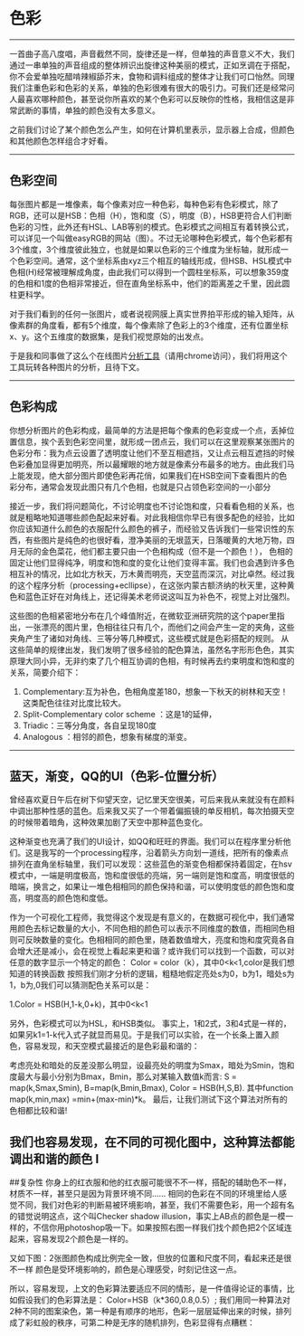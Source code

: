 # 色彩
---------------------------------

一首曲子高八度唱，声音截然不同，旋律还是一样，但单独的声音意义不大，我们通过一串单独的声音组成的整体辨识出旋律这种美丽的模式，正如烹调在于搭配，你不会爱单独吃醋啃辣椒舔芥末，食物和调料组成的整体才让我们可口怡然。同理我们注重色彩和色彩的关系，单独的色彩很难有很大的吸引力。可我们还是经常问人最喜欢哪种颜色，甚至说你所喜欢的某个色彩可以反映你的性格，我相信这是非常武断的事情，单独的颜色没有太多意义。

之前我们讨论了某个颜色怎么产生，如何在计算机里表示，显示器上合成，但颜色和其他颜色怎样组合才好看。

---------------------------------
## 色彩空间
每张图片都是一堆像素，每个像素对应一种色彩，每种色彩有色彩模式，除了RGB，还可以是HSB：色相（H），饱和度（S），明度（B），HSB更符合人们判断色彩的习性，此外还有HSL、LAB等别的模式。色彩模式之间相互有着转换公式，可以详见一个叫做easyRGB的网站（图）。不过无论哪种色彩模式，每个色彩都有3个维度，3个维度彼此独立，也就是如果以色彩的三个维度为坐标轴，就形成一个色彩空间。通常，这个坐标系由xyz三个相互的轴线形成，但HSB、HSL模式中色相(H)经常被理解成角度，由此我们可以得到一个圆柱坐标系，可以想象359度的色相和1度的色相非常接近，但在直角坐标系中，他们的距离差之千里，因此圆柱更科学。

对于我们看到的任何一张图片，或者说视网膜上真实世界拍平形成的输入矩阵，从像素群的角度看，都有5个维度，每个像素除了色彩上的3个维度，还有位置坐标x、y。这个五维度的数据集，是我们视觉原始的出发点。

于是我和同事做了这么个在线图片[分析工具](http://color3d.herokuapp.com/)（请用chrome访问），我们将用这个工具玩转各种图片的分析，且待下文。

---------------------------------

## 色彩构成
 你想分析图片的色彩构成，最简单的方法是把每个像素的色彩变成一个点，丢掉位置信息，挨个丢到色彩空间里，就形成一团点云，我们可以在这里观察某张图片的色彩分布：我为点云设置了透明度让他们不至互相遮挡，又让点云相互遮挡的时候色彩叠加显得更加明亮，所以最耀眼的地方就是像素分布最多的地方。由此我们马上能发现，绝大部分图片即使色彩再花俏，如果我们在HSB空间下查看图片的色彩分布，通常会发现此图只有几个色相，也就是只占领色彩空间的一小部分

接近一步，我们将问题简化，不讨论明度也不讨论饱和度，只看看色相的关系，也就是粗略地知道哪些颜色配起来好看。对此我相信你早已有很多配色的经验，比如你应该知道什么颜色的衣服配什么颜色的裤子，而经验又告诉我们一些常识性的东西，有些图片是纯色的也很好看，澄净美丽的无垠蓝天，日落暖黄的大地万物，四月无际的金色菜花，他们都主要只由一个色相构成（但不是一个颜色！）， 色相的固定让他们显得纯净，明度和饱和度的变化让他们变得丰富。我们也会遇到许多色相互补的情况，比如北方秋天，万木黄而明亮，天空蓝而深沉，对比卓然。经过我的这个程序分析（processing+ecllipse），在这张内蒙古额济纳的秋天里，这种黄色和蓝色正好在对角线上，还记得美术老师说这叫互为补色不，视觉上对比强烈。
 
 这些图的色相紧密地分布在几个峰值附近，在微软亚洲研究院的这个paper里指出，一张漂亮的图片里，色相往往只有几个，而他们之间会产生一定的夹角，这些夹角产生了诸如对角线、三等分等几种模式，这些模式就是色彩搭配的规则。
 从这些简单的规律出发，我们发明了很多经验的配色算法，虽然名字形形色色，其实原理大同小异，无非约束了几个相互协调的色相，有时候再去约束明度和饱和度的关系，简要介绍下：
 
1. Complementary:互为补色，色相角度差180，想象一下秋天的树林和天空！这类配色往往对比度比较大。
2. Split-Complementary color scheme ：这是1的延伸，
3. Triadic：三等分角度，各自呈现180度
4. Analogous ：相邻的颜色，想象有梯度的渐变。

---------------------------------

## 蓝天，渐变，QQ的UI（色彩-位置分析）
 曾经喜欢夏日午后在树下仰望天空，记忆里天空很美，可后来我从来就没有在颜料中调出那种性感的蓝色。后来我又买了一个带着偏振镜的单反相机，每次拍摄天空的时候带着暗角，这种效果加剧了天空中那种蓝色变化。

这种渐变也充满了我们的UI设计，如QQ和旺旺的界面。我们可以在程序里分析他们。这是我写的一个processing程序，沿着箭头方向划一道线，把所有的像素点排列在直角坐标轴里，我们可以发现：这些蓝色的渐变色相都保持着固定，在hsv模式中，一端是明度极高，饱和度很低的亮端，另一端则是饱和度高，明度很低的暗端，换言之，如果让一堆色相相同的颜色保持和谐，可以使明度低的颜色饱和度高，明度高的颜色饱和度低。

作为一个可视化工程师，我觉得这个发现是有意义的，在数据可视化中，我们通常用颜色去标记数量的大小，不同色相的颜色可以表示不同维度的数值，而相同色相则可反映数量的变化。色相相同的颜色里，随着数值增大，亮度和饱和度究竟各自会增大还是减小，会在视觉上看起来更和谐？或许我们可以找到一个函数，可以对任意的数字显示一个特定的颜色：
 Color = color（k），其中0<k<1,color是我们想知道的转换函数
 按照我们刚才分析的逻辑，粗糙地假定亮处s为0，b为1，暗处s为1，b为,0我们可以猜测配色关系可以是：
 
 1.Color = HSB(H,1-k,0+k)，其中0<k<1

 另外，色彩模式可以为HSL，和HSB类似。
 事实上，1和2式，3和4式是一样的，如果另k1=1-k代入式子就显而易见。于是我们可以实验，在一个长条上置入颜色，容易发现，和天空模式最接近的是色彩最和谐的：

 考虑亮处和暗处的反差没那么明显，设最亮处的明度为Smax，暗处为Smin，饱和度最大与最小分别为Bmax，Bmin，那么对某输入数值k而言:
S = map(k,Smax,Smin),
B=map(k,Bmin,Bmax),
Color = HSB(H,S,B).
其中function map(k,min,max) =min+(max-min)*k。
 最后，让我们测试下这个算法对所有的色相都比较和谐!

 我们也容易发现，在不同的可视化图中，这种算法都能调出和谐的颜色
 I
---------------------------------

##复杂性
 你身上的红衣服和他的红衣服可能很不不一样，搭配的辅助色不一样，材质不一样，甚至只是因为背景环境不同......
 相同的色彩在不同的环境里给人感觉不同，我们对色彩的判断易被环境影响，甚至，我们不需要色彩，用一个超有名的错觉说明这点，这个叫Checker shadow illusion，事实上AB点的颜色是一模一样的，不信你用photoshop吸一下。如果按照右图一样我们找个颜色把2个区域连起来，容易发现2个颜色是一样的。


 又如下图：2张图颜色构成比例完全一致，但放的位置和尺度不同，看起来还是很不一样
 颜色是受环境影响的，颜色是心理感受，时刻记住这一点。
 
 
 所以，容易发现，上文的色彩算法要适应不同的情形，是一件值得论证的事情，比如假设我们的色彩算法是：
 Color=HSB（k*360,0.8,0.5）;
 我们用同一种算法对2种不同的图案染色，第一种是有顺序的地形，色彩一层层延伸出来的时候，排列成了彩虹般的秩序，可第二种是无序的随机排列，色彩显得有点糟糕： 